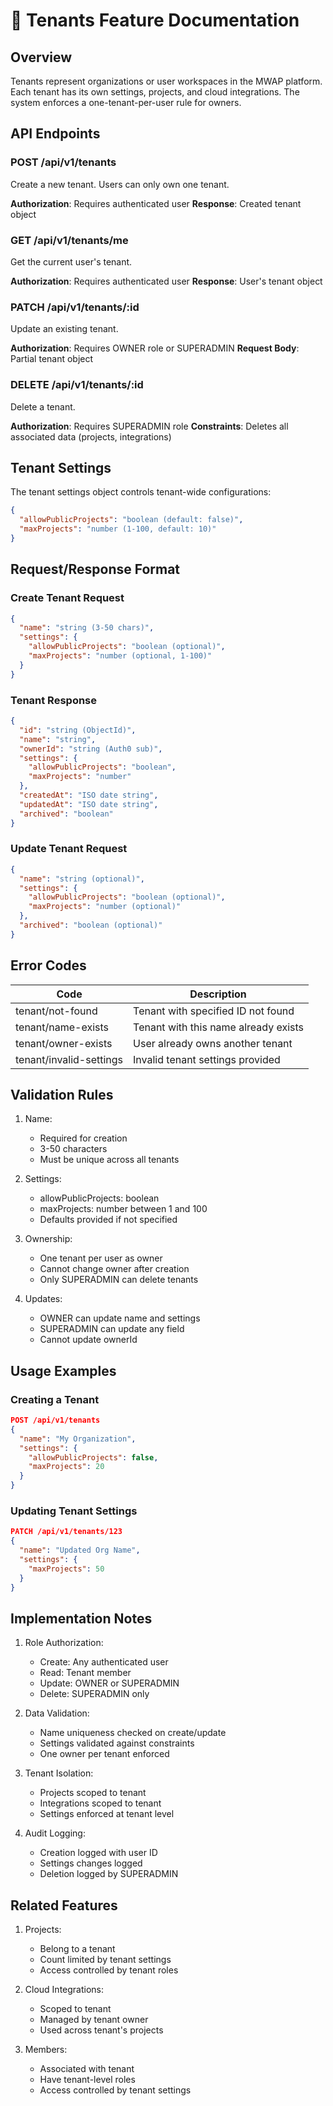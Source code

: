 # 🏢 Tenants Feature Documentation

## Overview
Tenants represent organizations or user workspaces in the MWAP platform. Each tenant has its own settings, projects, and cloud integrations. The system enforces a one-tenant-per-user rule for owners.

## API Endpoints

### POST /api/v1/tenants
Create a new tenant. Users can only own one tenant.

**Authorization**: Requires authenticated user
**Response**: Created tenant object

### GET /api/v1/tenants/me
Get the current user's tenant.

**Authorization**: Requires authenticated user
**Response**: User's tenant object

### PATCH /api/v1/tenants/:id
Update an existing tenant.

**Authorization**: Requires OWNER role or SUPERADMIN
**Request Body**: Partial tenant object

### DELETE /api/v1/tenants/:id
Delete a tenant.

**Authorization**: Requires SUPERADMIN role
**Constraints**: Deletes all associated data (projects, integrations)

## Tenant Settings

The tenant settings object controls tenant-wide configurations:

```json
{
  "allowPublicProjects": "boolean (default: false)",
  "maxProjects": "number (1-100, default: 10)"
}
```

## Request/Response Format

### Create Tenant Request
```json
{
  "name": "string (3-50 chars)",
  "settings": {
    "allowPublicProjects": "boolean (optional)",
    "maxProjects": "number (optional, 1-100)"
  }
}
```

### Tenant Response
```json
{
  "id": "string (ObjectId)",
  "name": "string",
  "ownerId": "string (Auth0 sub)",
  "settings": {
    "allowPublicProjects": "boolean",
    "maxProjects": "number"
  },
  "createdAt": "ISO date string",
  "updatedAt": "ISO date string",
  "archived": "boolean"
}
```

### Update Tenant Request
```json
{
  "name": "string (optional)",
  "settings": {
    "allowPublicProjects": "boolean (optional)",
    "maxProjects": "number (optional)"
  },
  "archived": "boolean (optional)"
}
```

## Error Codes

| Code | Description |
|------|-------------|
| tenant/not-found | Tenant with specified ID not found |
| tenant/name-exists | Tenant with this name already exists |
| tenant/owner-exists | User already owns another tenant |
| tenant/invalid-settings | Invalid tenant settings provided |

## Validation Rules

1. Name:
   - Required for creation
   - 3-50 characters
   - Must be unique across all tenants

2. Settings:
   - allowPublicProjects: boolean
   - maxProjects: number between 1 and 100
   - Defaults provided if not specified

3. Ownership:
   - One tenant per user as owner
   - Cannot change owner after creation
   - Only SUPERADMIN can delete tenants

4. Updates:
   - OWNER can update name and settings
   - SUPERADMIN can update any field
   - Cannot update ownerId

## Usage Examples

### Creating a Tenant
```json
POST /api/v1/tenants
{
  "name": "My Organization",
  "settings": {
    "allowPublicProjects": false,
    "maxProjects": 20
  }
}
```

### Updating Tenant Settings
```json
PATCH /api/v1/tenants/123
{
  "name": "Updated Org Name",
  "settings": {
    "maxProjects": 50
  }
}
```

## Implementation Notes

1. Role Authorization:
   - Create: Any authenticated user
   - Read: Tenant member
   - Update: OWNER or SUPERADMIN
   - Delete: SUPERADMIN only

2. Data Validation:
   - Name uniqueness checked on create/update
   - Settings validated against constraints
   - One owner per tenant enforced

3. Tenant Isolation:
   - Projects scoped to tenant
   - Integrations scoped to tenant
   - Settings enforced at tenant level

4. Audit Logging:
   - Creation logged with user ID
   - Settings changes logged
   - Deletion logged by SUPERADMIN

## Related Features

1. Projects:
   - Belong to a tenant
   - Count limited by tenant settings
   - Access controlled by tenant roles

2. Cloud Integrations:
   - Scoped to tenant
   - Managed by tenant owner
   - Used across tenant's projects

3. Members:
   - Associated with tenant
   - Have tenant-level roles
   - Access controlled by tenant settings